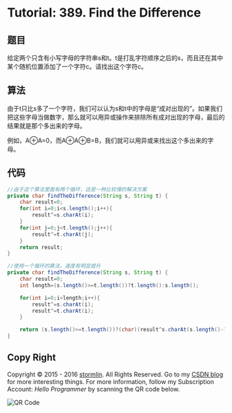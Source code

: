 # Tutorial: 389. Find the Difference

## 题目
给定两个只含有小写字母的字符串s和t。t是打乱字符顺序之后的s，而且还在其中某个随机位置添加了一个字符c。请找出这个字符c。

## 算法
由于t只比s多了一个字符，我们可以认为s和t中的字母是“成对出现的”。如果我们把这些字母当做数字，那么就可以用异或操作来排除所有成对出现的字母，最后的结果就是那个多出来的字母。

例如，A⊕A=0，而A⊕A⊕B=B，我们就可以用异或来找出这个多出来的字母。

## 代码
```java
//由于这个算法里面有两个循环，这是一种比较慢的解决方案
private char findTheDifference(String s, String t) {
    char result=0;
    for(int i=0;i<s.length();i++){
        result^=s.charAt(i);
    }
    for(int j=0;j<t.length();j++){
        result^=t.charAt(j);
    }
    return result;
}

//使用一个循环的算法，速度有明显提升
private char findTheDifference(String s, String t) {
    char result=0;
    int length=(s.length()>=t.length())?t.length():s.length();

    for(int i=0;i<length;i++){
        result^=s.charAt(i);
        result^=t.charAt(i);
    }

    return (s.length()>=t.length())?(char)(result^s.charAt(s.length()-1)):(char)(result^t.charAt(t.length()-1));
}
```

## Copy Right
Copyright © 2015 - 2016 [stormlin](http://www.stormlin.com/). All Rights Reserved.
Go to my [CSDN blog](http://blog.csdn.net/atmiao) for more interesting things.
For more information, follow my Subscription Account: *Hello Programmer* by scanning the QR code below.

![QR Code](http://img.blog.csdn.net/20161209103948618?watermark/2/text/aHR0cDovL2Jsb2cuY3Nkbi5uZXQvYXRtaWFv/font/5a6L5L2T/fontsize/400/fill/I0JBQkFCMA==/dissolve/70/gravity/SouthEast)
